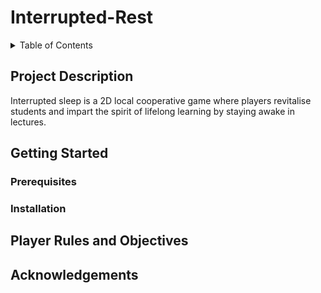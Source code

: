 # Interrupted-Rest

<details>
<summary>Table of Contents</summary>
<br>
*Project Description
<br>
*Getting Started
<br>
*Player Rules and Objectives
<br>
*Acknowledgements
</details>

## Project Description
Interrupted sleep is a 2D local cooperative game where players revitalise students and impart the spirit of lifelong learning by staying awake in lectures.

## Getting Started
### Prerequisites

### Installation

## Player Rules and Objectives

## Acknowledgements
